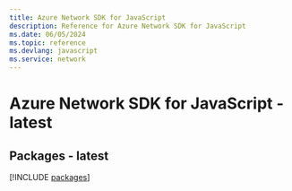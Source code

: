 ```yaml
---
title: Azure Network SDK for JavaScript
description: Reference for Azure Network SDK for JavaScript
ms.date: 06/05/2024
ms.topic: reference
ms.devlang: javascript
ms.service: network
---
```

# Azure Network SDK for JavaScript - latest
## Packages - latest
[!INCLUDE [packages](network-index.md)]